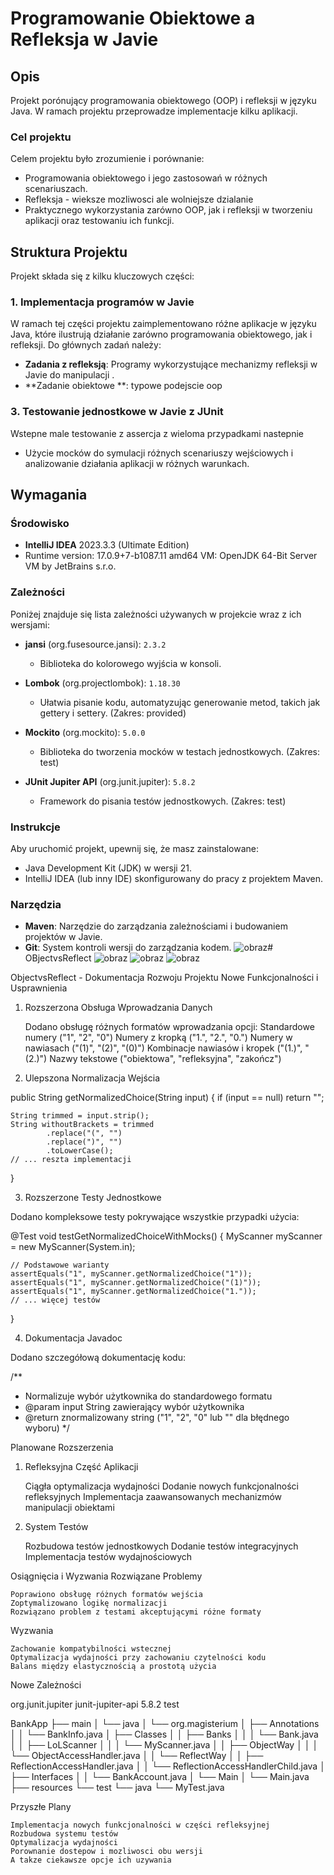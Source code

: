 

#  Programowanie Obiektowe a Refleksja w Javie



## Opis

Projekt porónujący programowania obiektowego (OOP) i refleksji w języku Java. W ramach projektu przeprowadze implementacje kilku aplikacji. 

### Cel projektu

Celem projektu było zrozumienie i porównanie:
- Programowania obiektowego i jego zastosowań w różnych scenariuszach.
- Refleksja - wieksze mozliwosci ale wolniejsze dzialanie 
- Praktycznego wykorzystania zarówno OOP, jak i refleksji w tworzeniu aplikacji oraz testowaniu ich funkcji.

## Struktura Projektu

Projekt składa się z kilku kluczowych części:

### 1. **Implementacja programów w Javie**

W ramach tej części projektu zaimplementowano różne aplikacje w języku Java, które ilustrują działanie zarówno programowania obiektowego, jak i refleksji. Do głównych zadań należy:

- **Zadania z refleksją**: Programy wykorzystujące mechanizmy refleksji w Javie do manipulacji .
- **Zadanie obiektowe **:  typowe podejscie oop
 

### 3. **Testowanie jednostkowe w Javie z JUnit**

Wstepne male testowanie  z assercja  z wieloma przypadkami nastepnie 


- Użycie mocków do symulacji różnych scenariuszy wejściowych i analizowanie działania aplikacji w różnych warunkach.


## Wymagania

### Środowisko 

- **IntelliJ IDEA**  2023.3.3 (Ultimate Edition)
- Runtime version: 17.0.9+7-b1087.11 amd64 VM: OpenJDK 64-Bit Server VM by JetBrains s.r.o.

### Zależności

Poniżej znajduje się lista zależności używanych w projekcie wraz z ich wersjami:

- **jansi** (org.fusesource.jansi): `2.3.2`
  - Biblioteka do kolorowego wyjścia w konsoli.

- **Lombok** (org.projectlombok): `1.18.30`
  - Ułatwia pisanie kodu, automatyzując generowanie metod, takich jak gettery i settery. (Zakres: provided)

- **Mockito** (org.mockito): `5.0.0`
  - Biblioteka do tworzenia mocków w testach jednostkowych. (Zakres: test)

- **JUnit Jupiter API** (org.junit.jupiter): `5.8.2`
  - Framework do pisania testów jednostkowych. (Zakres: test)



### Instrukcje

Aby uruchomić projekt, upewnij się, że masz zainstalowane:
- Java Development Kit (JDK) w wersji 21.
- IntelliJ IDEA (lub inny IDE) skonfigurowany do pracy z projektem Maven.


### Narzędzia

- **Maven**: Narzędzie do zarządzania zależnościami i budowaniem projektów w Javie.
- **Git**: System kontroli wersji do zarządzania kodem.
![obraz](https://github.com/user-attachments/assets/d1c07b39-fb6a-4039-ab4a-b328cc2e28c4)﻿# OBjectvsReflect
![obraz](https://github.com/user-attachments/assets/28f81e08-cad3-4641-ba7f-cf52119ffc44)
![obraz](https://github.com/user-attachments/assets/62dc6ed0-d523-4e93-989b-dcd44ba24b19)
![obraz](https://github.com/user-attachments/assets/c781bbe3-bd2c-4201-9cd9-ff98655d8c4d)



ObjectvsReflect - Dokumentacja Rozwoju Projektu
Nowe Funkcjonalności i Usprawnienia
1. Rozszerzona Obsługa Wprowadzania Danych

    Dodano obsługę różnych formatów wprowadzania opcji:
        Standardowe numery ("1", "2", "0")
        Numery z kropką ("1.", "2.", "0.")
        Numery w nawiasach ("(1)", "(2)", "(0)")
        Kombinacje nawiasów i kropek ("(1.)", "(2.)")
        Nazwy tekstowe ("obiektowa", "refleksyjna", "zakończ")

2. Ulepszona Normalizacja Wejścia

public String getNormalizedChoice(String input) {
    if (input == null) return "";
    
    String trimmed = input.strip();
    String withoutBrackets = trimmed
            .replace("(", "")
            .replace(")", "")
            .toLowerCase();
    // ... reszta implementacji
}

3. Rozszerzone Testy Jednostkowe

Dodano kompleksowe testy pokrywające wszystkie przypadki użycia:

@Test
void testGetNormalizedChoiceWithMocks() {
    MyScanner myScanner = new MyScanner(System.in);
    
    // Podstawowe warianty
    assertEquals("1", myScanner.getNormalizedChoice("1"));
    assertEquals("1", myScanner.getNormalizedChoice("(1)"));
    assertEquals("1", myScanner.getNormalizedChoice("1."));
    // ... więcej testów
}

4. Dokumentacja Javadoc

Dodano szczegółową dokumentację kodu:

/**
 * Normalizuje wybór użytkownika do standardowego formatu
 * @param input String zawierający wybór użytkownika
 * @return znormalizowany string ("1", "2", "0" lub "" dla błędnego wyboru)
 */

Planowane Rozszerzenia
1. Refleksyjna Część Aplikacji

    Ciągła optymalizacja wydajności
    Dodanie nowych funkcjonalności refleksyjnych
    Implementacja zaawansowanych mechanizmów manipulacji obiektami

2. System Testów

    Rozbudowa testów jednostkowych
    Dodanie testów integracyjnych
    Implementacja testów wydajnościowych

Osiągnięcia i Wyzwania
Rozwiązane Problemy

    Poprawiono obsługę różnych formatów wejścia
    Zoptymalizowano logikę normalizacji
    Rozwiązano problem z testami akceptującymi różne formaty

Wyzwania

    Zachowanie kompatybilności wstecznej
    Optymalizacja wydajności przy zachowaniu czytelności kodu
    Balans między elastycznością a prostotą użycia

Nowe Zależności

<dependencies>
    <dependency>
        <groupId>org.junit.jupiter</groupId>
        <artifactId>junit-jupiter-api</artifactId>
        <version>5.8.2</version>
        <scope>test</scope>
    </dependency>
    <!-- inne zależności... -->
</dependencies>



BankApp
├── main
│   └── java
│       └── org.magisterium
│           ├── Annotations
│           │   └── BankInfo.java
│           ├── Classes
│           │   ├── Banks
│           │   │   └── Bank.java
│           │   ├── LoLScanner
│           │   │   └── MyScanner.java
│           │   ├── ObjectWay
│           │   │   └── ObjectAccessHandler.java
│           │   └── ReflectWay
│           │       ├── ReflectionAccessHandler.java
│           │       └── ReflectionAccessHandlerChild.java
│           ├── Interfaces
│           │   └── BankAccount.java
│           └── Main
│               └── Main.java
├── resources
└── test
    └── java
        └── MyTest.java


Przyszłe Plany

    Implementacja nowych funkcjonalności w części refleksyjnej
    Rozbudowa systemu testów
    Optymalizacja wydajności
    Porownanie dostepow i mozliwosci obu wersji
    A takze ciekawsze opcje ich uzywania






